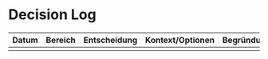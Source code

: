 # Decision Log

| Datum | Bereich | Entscheidung | Kontext/Optionen | Begründung | Folgen | Owner |
|-------|--------|--------------|------------------|------------|--------|-------|
|       |        |              |                  |            |        |       |
